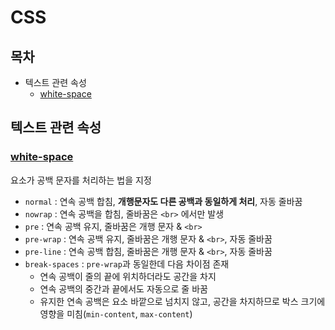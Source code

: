 # CSS
## 목차
- 텍스트 관련 속성
  - [white-space](#white-space)

## 텍스트 관련 속성
### [white-space](https://developer.mozilla.org/ko/docs/Web/CSS/white-space)
요소가 공백 문자를 처리하는 법을 지정
- `normal` : 연속 공백 합침, **개행문자도 다른 공백과 동일하게 처리**, 자동 줄바꿈
- `nowrap` : 연속 공백을 합침, 줄바꿈은 `<br>` 에서만 발생
- `pre` : 연속 공백 유지, 줄바꿈은 개행 문자 & `<br>`
- `pre-wrap` : 연속 공백 유지, 줄바꿈은 개행 문자 & `<br>`, 자동 줄바꿈
- `pre-line` : 연속 공백 합침, 줄바꿈은 개행 문자 & `<br>`, 자동 줄바꿈
- `break-spaces` : `pre-wrap`과 동일한데 다음 차이점 존재
  - 연속 공백이 줄의 끝에 위치하더라도 공간을 차지
  - 연속 공백의 중간과 끝에서도 자동으로 줄 바꿈
  - 유지한 연속 공백은 요소 바깥으로 넘치지 않고, 공간을 차지하므로 박스 크기에 영향을 미침(`min-content`, `max-content`)
 
